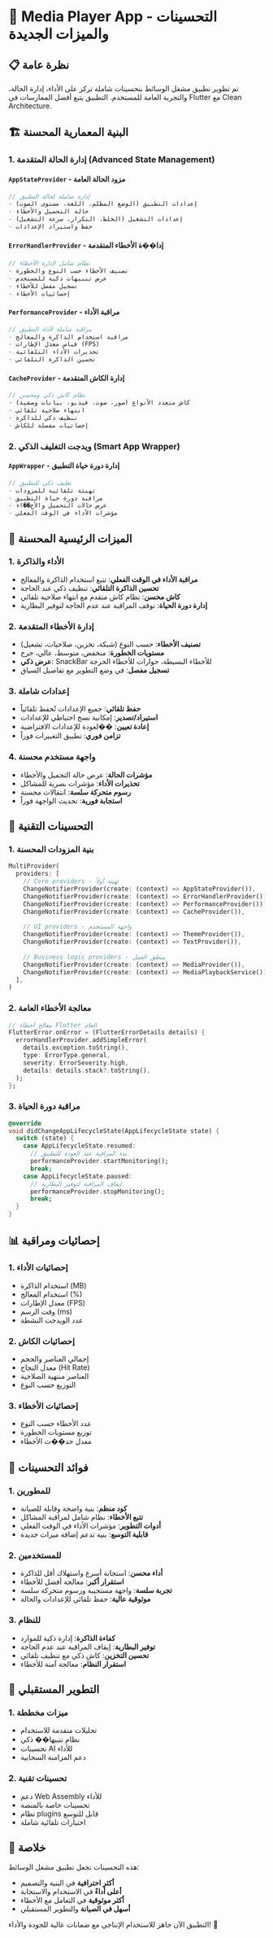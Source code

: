 # 🚀 Media Player App - التحسينات والميزات الجديدة

## 📋 نظرة عامة

تم تطوير تطبيق مشغل الوسائط بتحسينات شاملة تركز على الأداء، إدارة الحالة، والتجربة العامة للمستخدم. التطبيق يتبع أفضل الممارسات في Flutter مع Clean Architecture.

## 🏗️ البنية المعمارية المحسنة

### 1. **إدارة الحالة المتقدمة (Advanced State Management)**

#### `AppStateProvider` - مزود الحالة العامة
```dart
// إدارة شاملة لحالة التطبيق
- إعدادات التطبيق (الوضع المظلم، اللغة، مستوى الصوت)
- حالة التحميل والأخطاء
- إعدادات التشغيل (الخلط، التكرار، سرعة التشغيل)
- حفظ واستيراد الإعدادات
```

#### `ErrorHandlerProvider` - إدا��ة الأخطاء المتقدمة
```dart
// نظام شامل لإدارة الأخطاء
- تصنيف الأخطاء حسب النوع والخطورة
- عرض تنبيهات ذكية للمستخدم
- تسجيل مفصل للأخطاء
- إحصائيات الأخطاء
```

#### `PerformanceProvider` - مراقبة الأداء
```dart
// مراقبة شاملة لأداء التطبيق
- مراقبة استخدام الذاكرة والمعالج
- قياس معدل الإطارات (FPS)
- تحذيرات الأداء التلقائية
- تحسين الذاكرة التلقائي
```

#### `CacheProvider` - إدارة الكاش المتقدمة
```dart
// نظام كاش ذكي ومحسن
- كاش متعدد الأنواع (صور، صوت، فيديو، بيانات وصفية)
- انتهاء صلاحية تلقائي
- تنظيف ذكي للذاكرة
- إحصائيات مفصلة للكاش
```

### 2. **ويدجت التغليف الذكي (Smart App Wrapper)**

#### `AppWrapper` - إدارة دورة حياة التطبيق
```dart
// تغليف ذكي للتطبيق
- تهيئة تلقائية للمزودات
- مراقبة دورة حياة التطبيق
- عرض حالات التحميل والأخ��اء
- مؤشرات الأداء في الوقت الفعلي
```

## 🎯 الميزات الرئيسية المحسنة

### 1. **الأداء والذاكرة**
- **مراقبة الأداء في الوقت الفعلي**: تتبع استخدام الذاكرة والمعالج
- **تحسين الذاكرة التلقائي**: تنظيف ذكي عند الحاجة
- **كاش محسن**: نظام كاش متقدم مع انتهاء صلاحية تلقائي
- **إدارة دورة الحياة**: توقف المراقبة عند عدم الحاجة لتوفير البطارية

### 2. **إدارة الأخطاء المتقدمة**
- **تصنيف الأخطاء**: حسب النوع (شبكة، تخزين، صلاحيات، تشغيل)
- **مستويات الخطورة**: منخفض، متوسط، عالي، حرج
- **عرض ذكي**: SnackBar للأخطاء البسيطة، حوارات للأخطاء الحرجة
- **تسجيل مفصل**: في وضع التطوير مع تفاصيل السياق

### 3. **إعدادات شاملة**
- **حفظ تلقائي**: جميع الإعدادات تُحفظ تلقائياً
- **استيراد/تصدير**: إمكانية نسخ احتياطي للإعدادات
- **إعادة تعيين**: ��لعودة للإعدادات الافتراضية
- **تزامن فوري**: تطبيق التغييرات فوراً

### 4. **واجهة مستخدم محسنة**
- **مؤشرات الحالة**: عرض حالة التحميل والأخطاء
- **تحذيرات الأداء**: مؤشرات بصرية للمشاكل
- **رسوم متحركة سلسة**: انتقالات محسنة
- **استجابة فورية**: تحديث الواجهة فوراً

## 🔧 التحسينات التقنية

### 1. **بنية المزودات المحسنة**
```dart
MultiProvider(
  providers: [
    // Core providers - تهيئة أولاً
    ChangeNotifierProvider(create: (context) => AppStateProvider()),
    ChangeNotifierProvider(create: (context) => ErrorHandlerProvider()),
    ChangeNotifierProvider(create: (context) => PerformanceProvider()),
    ChangeNotifierProvider(create: (context) => CacheProvider()),
    
    // UI providers - واجهة المستخدم
    ChangeNotifierProvider(create: (context) => ThemeProvider()),
    ChangeNotifierProvider(create: (context) => TextProvider()),
    
    // Business logic providers - منطق العمل
    ChangeNotifierProvider(create: (context) => MediaProvider()),
    ChangeNotifierProvider(create: (context) => MediaPlaybackService()),
  ],
)
```

### 2. **معالجة الأخطاء العامة**
```dart
// معالج أخطاء Flutter العام
FlutterError.onError = (FlutterErrorDetails details) {
  errorHandlerProvider.addSimpleError(
    details.exception.toString(),
    type: ErrorType.general,
    severity: ErrorSeverity.high,
    details: details.stack?.toString(),
  );
};
```

### 3. **مراقبة دورة الحياة**
```dart
@override
void didChangeAppLifecycleState(AppLifecycleState state) {
  switch (state) {
    case AppLifecycleState.resumed:
      // بدء المراقبة عند العودة للتطبيق
      performanceProvider.startMonitoring();
      break;
    case AppLifecycleState.paused:
      // إيقاف المراقبة لتوفير البطارية
      performanceProvider.stopMonitoring();
      break;
  }
}
```

## 📊 إحصائيات ومراقبة

### 1. **إحصائيات الأداء**
- استخدام الذاكرة (MB)
- استخدام المعالج (%)
- معدل الإطارات (FPS)
- وقت الرسم (ms)
- عدد الويدجت النشطة

### 2. **إحصائيات الكاش**
- إجمالي العناصر والحجم
- معدل النجاح (Hit Rate)
- العناصر منتهية الصلاحية
- التوزيع حسب النوع

### 3. **إحصائيات الأخطاء**
- عدد الأخطاء حسب النوع
- توزيع مستويات الخطورة
- معدل حد��ث الأخطاء

## 🚀 فوائد التحسينات

### 1. **للمطورين**
- **كود منظم**: بنية واضحة وقابلة للصيانة
- **تتبع الأخطاء**: نظام شامل لمراقبة المشاكل
- **أدوات التطوير**: مؤشرات الأداء في الوقت الفعلي
- **قابلية التوسع**: بنية تدعم إضافة ميزات جديدة

### 2. **للمستخدمين**
- **أداء محسن**: استجابة أسرع واستهلاك أقل للذاكرة
- **استقرار أكبر**: معالجة أفضل للأخطاء
- **تجربة سلسة**: واجهة مستجيبة ورسوم متحركة سلسة
- **موثوقية عالية**: حفظ تلقائي للإعدادات والحالة

### 3. **للنظام**
- **كفاءة الذاكرة**: إدارة ذكية للموارد
- **توفير البطارية**: إيقاف المراقبة عند عدم الحاجة
- **تحسين التخزين**: كاش ذكي مع تنظيف تلقائي
- **استقرار النظام**: معالجة آمنة للأخطاء

## 🔮 التطوير المستقبلي

### 1. **ميزات مخططة**
- تحليلات متقدمة للاستخدام
- نظام تنبيها�� ذكي
- تحسينات AI للأداء
- دعم المزامنة السحابية

### 2. **تحسينات تقنية**
- دعم Web Assembly للأداء
- تحسينات خاصة بالمنصة
- نظام plugins قابل للتوسع
- اختبارات تلقائية شاملة

## 📝 خلاصة

هذه التحسينات تجعل تطبيق مشغل الوسائط:
- **أكثر احترافية** في البنية والتصميم
- **أعلى أداءً** في الاستخدام والاستجابة
- **أكثر موثوقية** في التعامل مع الأخطاء
- **أسهل في الصيانة** والتطوير المستقبلي

التطبيق الآن جاهز للاستخدام الإنتاجي مع ضمانات عالية للجودة والأداء! 🎉